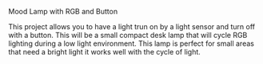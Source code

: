 Mood Lamp with RGB and Button 

  This project allows you to have a light trun on by a light sensor and turn off with a button. This will be a small compact desk 
  lamp that will cycle RGB lighting during a low light environment. This lamp is perfect for small areas that need a bright light
  it works well with the cycle of light.
  
 
